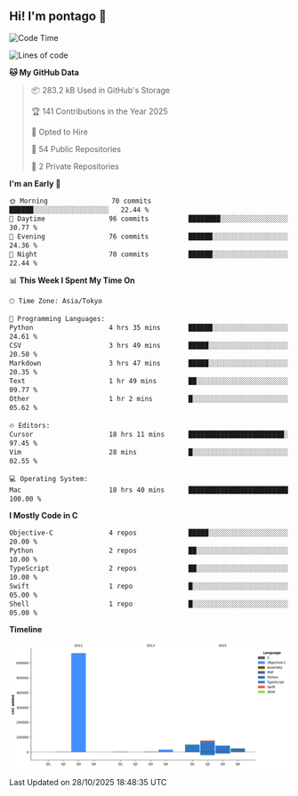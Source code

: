 ## Hi! I'm pontago 👋

<!--START_SECTION:waka-->
![Code Time](http://img.shields.io/badge/Code%20Time-712%20hrs%2047%20mins-blue)

![Lines of code](https://img.shields.io/badge/From%20Hello%20World%20I%27ve%20Written-872.7%20thousand%20lines%20of%20code-blue)

**🐱 My GitHub Data** 

> 📦 283.2 kB Used in GitHub's Storage 
 > 
> 🏆 141 Contributions in the Year 2025
 > 
> 💼 Opted to Hire
 > 
> 📜 54 Public Repositories 
 > 
> 🔑 2 Private Repositories 
 > 
**I'm an Early 🐤** 

```text
🌞 Morning                70 commits          ██████░░░░░░░░░░░░░░░░░░░   22.44 % 
🌆 Daytime                96 commits          ████████░░░░░░░░░░░░░░░░░   30.77 % 
🌃 Evening                76 commits          ██████░░░░░░░░░░░░░░░░░░░   24.36 % 
🌙 Night                  70 commits          ██████░░░░░░░░░░░░░░░░░░░   22.44 % 
```


📊 **This Week I Spent My Time On** 

```text
🕑︎ Time Zone: Asia/Tokyo

💬 Programming Languages: 
Python                   4 hrs 35 mins       ██████░░░░░░░░░░░░░░░░░░░   24.61 % 
CSV                      3 hrs 49 mins       █████░░░░░░░░░░░░░░░░░░░░   20.50 % 
Markdown                 3 hrs 47 mins       █████░░░░░░░░░░░░░░░░░░░░   20.35 % 
Text                     1 hr 49 mins        ██░░░░░░░░░░░░░░░░░░░░░░░   09.77 % 
Other                    1 hr 2 mins         █░░░░░░░░░░░░░░░░░░░░░░░░   05.62 % 

🔥 Editors: 
Cursor                   18 hrs 11 mins      ████████████████████████░   97.45 % 
Vim                      28 mins             █░░░░░░░░░░░░░░░░░░░░░░░░   02.55 % 

💻 Operating System: 
Mac                      18 hrs 40 mins      █████████████████████████   100.00 % 
```

**I Mostly Code in C** 

```text
Objective-C              4 repos             █████░░░░░░░░░░░░░░░░░░░░   20.00 % 
Python                   2 repos             ██░░░░░░░░░░░░░░░░░░░░░░░   10.00 % 
TypeScript               2 repos             ██░░░░░░░░░░░░░░░░░░░░░░░   10.00 % 
Swift                    1 repo              █░░░░░░░░░░░░░░░░░░░░░░░░   05.00 % 
Shell                    1 repo              █░░░░░░░░░░░░░░░░░░░░░░░░   05.00 % 
```



**Timeline**

![Lines of Code chart](https://raw.githubusercontent.com/pontago/pontago/main/assets/bar_graph.png)


 Last Updated on 28/10/2025 18:48:35 UTC
<!--END_SECTION:waka-->
